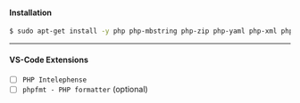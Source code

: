 
#### Installation

```bash
$ sudo apt-get install -y php php-mbstring php-zip php-yaml php-xml php-uuid php-sqlite3 php-gd php-json php-curl composer 
```


---

#### VS-Code Extensions

- [ ] `PHP Intelephense`
- [ ] `phpfmt - PHP formatter` (optional)
